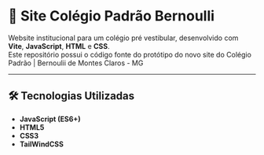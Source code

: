 # 🏫 Site Colégio Padrão Bernoulli

Website institucional para um colégio pré vestibular, desenvolvido com **Vite**, **JavaScript**, **HTML** e **CSS**.  
Este repositório possui o código fonte do protótipo do novo site do Colégio Padrão | Bernoulii de Montes Claros - MG

---

## 🛠️ Tecnologias Utilizadas

- **JavaScript (ES6+)**
- **HTML5**
- **CSS3**
- **TailWindCSS**
